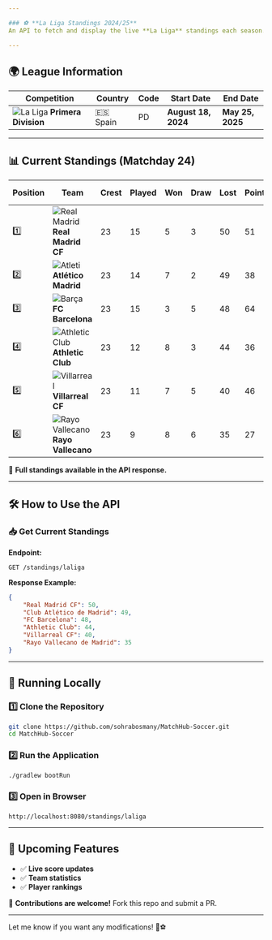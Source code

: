 ```yaml
---

### ⚽ **La Liga Standings 2024/25**  
An API to fetch and display the live **La Liga** standings each season.

---
```


## 🌍 **League Information**
| Competition | Country | Code | Start Date | End Date |
|------------|---------|------|------------|------------|
| ![La Liga](https://crests.football-data.org/laliga.png) **Primera Division** | 🇪🇸 Spain | PD | **August 18, 2024** | **May 25, 2025** |

---

## 📊 **Current Standings** (Matchday 24)
| Position | Team | Crest | Played | Won | Draw | Lost | Points | Goals For | Goals Against | Goal Difference |
|----------|------|------|--------|------|------|------|--------|-----------|--------------|----------------|
| 1️⃣ | ![Real Madrid](https://crests.football-data.org/86.png) **Real Madrid CF** | 23 | 15 | 5 | 3 | 50 | 51 | 22 | +29 |
| 2️⃣ | ![Atleti](https://crests.football-data.org/78.png) **Atlético Madrid** | 23 | 14 | 7 | 2 | 49 | 38 | 15 | +23 |
| 3️⃣ | ![Barça](https://crests.football-data.org/81.png) **FC Barcelona** | 23 | 15 | 3 | 5 | 48 | 64 | 25 | +39 |
| 4️⃣ | ![Athletic Club](https://crests.football-data.org/77.png) **Athletic Club** | 23 | 12 | 8 | 3 | 44 | 36 | 20 | +16 |
| 5️⃣ | ![Villarreal](https://crests.football-data.org/94.png) **Villarreal CF** | 23 | 11 | 7 | 5 | 40 | 46 | 34 | +12 |
| 6️⃣ | ![Rayo Vallecano](https://crests.football-data.org/87.png) **Rayo Vallecano** | 23 | 9 | 8 | 6 | 35 | 27 | 24 | +3 |

🔗 **Full standings available in the API response.**  

---

## 🛠 **How to Use the API**
### 📥 **Get Current Standings**
**Endpoint:**  
```http
GET /standings/laliga
```
**Response Example:**
```json
{
    "Real Madrid CF": 50,
    "Club Atlético de Madrid": 49,
    "FC Barcelona": 48,
    "Athletic Club": 44,
    "Villarreal CF": 40,
    "Rayo Vallecano de Madrid": 35
}
```

---

## 🚀 **Running Locally**
### **1️⃣ Clone the Repository**
```sh
git clone https://github.com/sohrabosmany/MatchHub-Soccer.git
cd MatchHub-Soccer
```
### **2️⃣ Run the Application**
```sh
./gradlew bootRun
```
### **3️⃣ Open in Browser**
```
http://localhost:8080/standings/laliga
```

---

## 📌 **Upcoming Features**
- ✅ **Live score updates**  
- ✅ **Team statistics**  
- ✅ **Player rankings**

🚀 **Contributions are welcome!** Fork this repo and submit a PR.

---

Let me know if you want any modifications! 🚀⚽
